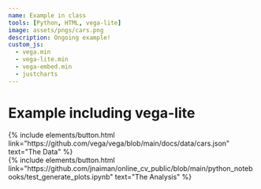 ```yaml
---
name: Example in class
tools: [Python, HTML, vega-lite]
image: assets/pngs/cars.png
description: Ongoing example!
custom_js:
  - vega.min
  - vega-lite.min
  - vega-embed.min
  - justcharts
---
```



# Example including vega-lite



<vegachart schema-url="{{ site.baseurl }}/assets/json/cars.json" style="width: 100%"></vegachart>


<!-- these are written in a combo of html and liquid --> 

<div class="left">
{% include elements/button.html link="https://github.com/vega/vega/blob/main/docs/data/cars.json" text="The Data" %}
</div>

<div class="right">
{% include elements/button.html link="https://github.com/jnaiman/online_cv_public/blob/main/python_notebooks/test_generate_plots.ipynb" text="The Analysis" %}
</div>

